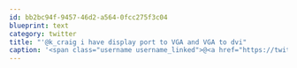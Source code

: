 ```yaml
---
id: bb2bc94f-9457-46d2-a564-0fcc275f3c04
blueprint: text
category: twitter
title: "'@k_craig i have display port to VGA and VGA to dvi"
caption: '<span class="username username_linked">@<a href="https://twitter.com/k_craig" title="Kevin Craig">k_craig</a></span> i have display port to VGA and VGA to dvi'
---
```

